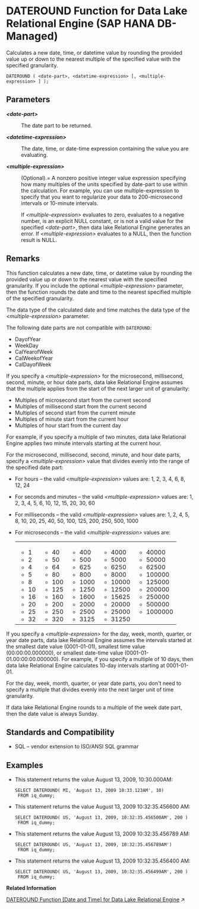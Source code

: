 <!-- loio0e97cec264744399942b770e81700c0d -->

# DATEROUND Function for Data Lake Relational Engine \(SAP HANA DB-Managed\)

Calculates a new date, time, or datetime value by rounding the provided value up or down to the nearest multiple of the specified value with the specified granularity.



```
DATEROUND ( <date-part>, <datetime-expression> [, <multiple-expression> ] );
```



<a name="loio0e97cec264744399942b770e81700c0d__section_lpx_scm_srb"/>

## Parameters


<dl>
<dt><b>

*<date-part\>*

</b></dt>
<dd>

The date part to be returned.



</dd><dt><b>

*<datetime-expression\>*

</b></dt>
<dd>

The date, time, or date-time expression containing the value you are evaluating.



</dd><dt><b>

*<multiple-expression\>*

</b></dt>
<dd>

\(Optional\).= A nonzero positive integer value expression specifying how many multiples of the units specified by date-part to use within the calculation. For example, you can use multiple-expression to specify that you want to regularize your data to 200-microsecond intervals or 10-minute intervals.

If *<multiple-expression\>* evaluates to zero, evaluates to a negative number, is an explicit NULL constant, or is not a valid value for the specified *<date-part\>*, then data lake Relational Engine generates an error. If *<multiple-expression\>* evaluates to a NULL, then the function result is NULL.



</dd>
</dl>



<a name="loio0e97cec264744399942b770e81700c0d__section_mkn_tcm_srb"/>

## Remarks

This function calculates a new date, time, or datetime value by rounding the provided value up or down to the nearest value with the specified granularity. If you include the optional *<multiple-expression\>* parameter, then the function rounds the date and time to the nearest specified multiple of the specified granularity.

The data type of the calculated date and time matches the data type of the *<multiple-expression\>* parameter.

The following date parts are not compatible with `DATEROUND`:

-   DayofYear
-   WeekDay
-   CalYearofWeek
-   CalWeekofYear
-   CalDayofWeek

If you specify a *<multiple-expression\>* for the microsecond, millisecond, second, minute, or hour date parts, data lake Relational Engine assumes that the multiple applies from the start of the next larger unit of granularity:

-   Multiples of microsecond start from the current second
-   Multiples of millisecond start from the current second
-   Multiples of second start from the current minute
-   Multiples of minute start from the current hour
-   Multiples of hour start from the current day

For example, if you specify a multiple of two minutes, data lake Relational Engine applies two minute intervals starting at the current hour.

For the microsecond, millisecond, second, minute, and hour date parts, specify a *<multiple-expression\>* value that divides evenly into the range of the specified date part:

-   For hours – the valid *<multiple-expression\>* values are: 1, 2, 3, 4, 6, 8, 12, 24
-   For seconds and minutes – the valid *<multiple-expression\>* values are: 1, 2, 3, 4, 5, 6, 10, 12, 15, 20, 30, 60
-   For milliseconds – the valid *<multiple-expression\>* values are: 1, 2, 4, 5, 8, 10, 20, 25, 40, 50, 100, 125, 200, 250, 500, 1000
-   For microseconds – the valid *<multiple-expression\>* values are:


    <table>
    <tr>
    <td valign="top">
    
    -   1
    -   2
    -   4
    -   5
    -   8
    -   10
    -   16
    -   20
    -   25
    -   32


    
    </td>
    <td valign="top">
    
    -   40
    -   50
    -   64
    -   80
    -   100
    -   125
    -   160
    -   200
    -   250
    -   320


    
    </td>
    <td valign="top">
    
    -   400
    -   500
    -   625
    -   800
    -   1000
    -   1250
    -   1600
    -   2000
    -   2500
    -   3125


    
    </td>
    <td valign="top">
    
    -   4000
    -   5000
    -   6250
    -   8000
    -   10000
    -   12500
    -   15625
    -   20000
    -   25000
    -   31250


    
    </td>
    <td valign="top">
    
    -   40000
    -   50000
    -   62500
    -   100000
    -   125000
    -   200000
    -   250000
    -   500000
    -   1000000


    
    </td>
    </tr>
    </table>
    

If you specify a *<multiple-expression\>* for the day, week, month, quarter, or year date parts, data lake Relational Engine assumes the intervals started at the smallest date value \(0001-01-01\), smallest time value \(00:00:00.000000\), or smallest date-time value \(0001-01-01.00:00:00.000000\). For example, if you specify a multiple of 10 days, then data lake Relational Engine calculates 10-day intervals starting at 0001-01-01.

For the day, week, month, quarter, or year date parts, you don't need to specify a multiple that divides evenly into the next larger unit of time granularity.

If data lake Relational Engine rounds to a multiple of the week date part, then the date value is always Sunday.



<a name="loio0e97cec264744399942b770e81700c0d__section_rg3_5cm_srb"/>

## Standards and Compatibility

-   SQL – vendor extension to ISO/ANSI SQL grammar



<a name="loio0e97cec264744399942b770e81700c0d__section_djx_5cm_srb"/>

## Examples

-   This statement returns the value August 13, 2009, 10:30.000AM:

    ```
    SELECT DATEROUND( MI, 'August 13, 2009 10:33.123AM', 10)
     FROM iq_dummy;
    ```

-   This statement returns the value August 13, 2009 10:32:35.456600 AM:

    ```
    SELECT DATEROUND( US, 'August 13, 2009, 10:32:35.456500AM', 200 )
     FROM iq_dummy;
    ```

-   This statement returns the value August 13, 2009 10:32:35.456789 AM:

    ```
    SELECT DATEROUND( US, 'August 13, 2009, 10:32:35.456789AM')
     FROM iq_dummy;
    ```

-   This statement returns the value August 13, 2009 10:32:35.456400 AM:

    ```
    SELECT DATEROUND( US, 'August 13, 2009, 10:32:35.456499AM', 200 )
     FROM iq_dummy;
    ```


**Related Information**  


[DATEROUND Function \[Date and Time\] for Data Lake Relational Engine](https://help.sap.com/viewer/19b3964099384f178ad08f2d348232a9/2024_3_QRC/en-US/a5483a3f84f21015ba1087485982b02f.html "Calculates a new date, time, or datetime value by rounding the provided value up or down to the nearest multiple of the specified value with the specified granularity.") :arrow_upper_right:

